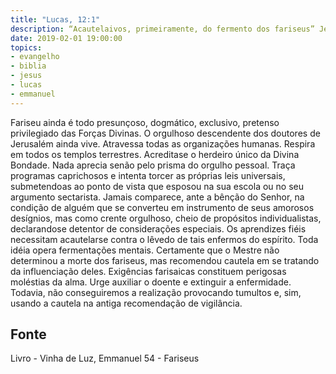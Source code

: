 ```yaml
---
title: "Lucas, 12:1"
description: “Acautelai­vos, primeiramente, do fermento dos fariseus” Jesus (Lucas, 12:1)
date: 2019-02-01 19:00:00
topics: 
- evangelho
- biblia
- jesus
- lucas
- emmanuel
---
```


Fariseu ainda é todo presunçoso, dogmático, exclusivo, pretenso
privilegiado das Forças Divinas.
O orgulhoso descendente dos doutores de Jerusalém ainda vive.
Atravessa todas as organizações humanas. Respira em todos os templos
terrestres. Acredita­se o herdeiro único da Divina Bondade.
Nada aprecia senão pelo prisma do orgulho pessoal. Traça programas
caprichosos e intenta torcer as próprias leis universais, submetendo­as ao ponto de
vista que esposou na sua escola ou no seu argumento sectarista.
Jamais comparece, ante a bênção do Senhor, na condição de alguém que se
converteu em instrumento de seus amorosos desígnios, mas como crente orgulhoso,
cheio de propósitos individualistas, declarando­se detentor de considerações
especiais.
Os aprendizes fiéis necessitam acautelar­se contra o lêvedo de tais
enfermos do espírito.
Toda idéia opera fermentações mentais.
Certamente que o Mestre não determinou a morte dos fariseus, mas
recomendou cautela em se tratando da influenciação deles.
Exigências farisaicas constituem perigosas moléstias da alma.
Urge auxiliar o doente e extinguir a enfermidade. Todavia, não
conseguiremos a realização provocando tumultos e, sim, usando a cautela na antiga
recomendação de vigilância.




## Fonte
Livro - Vinha de Luz, Emmanuel
54 - Fariseus
